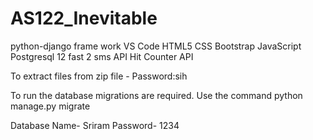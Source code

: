 # AS122_Inevitable


python-django frame work
VS Code
HTML5
CSS
Bootstrap
JavaScript
Postgresql 12
fast 2 sms API
Hit Counter API

To extract files from zip file - Password:sih

To run the database migrations are required.
Use the command python manage.py migrate

Database Name- Sriram
Password- 1234
